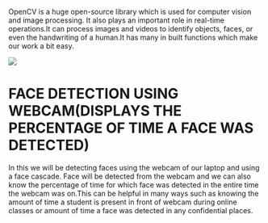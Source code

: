 OpenCV is a huge open-source library which is used for computer vision and image processing. It also plays an important role in real-time operations.It can process images and videos to identify objects, faces, or even the handwriting of a human.It has many in built functions which make our work a bit easy.

![](https://www.google.com/imgres?imgurl=https%3A%2F%2Fopencv-python-tutroals.readthedocs.io%2Fen%2Flatest%2F_static%2Fopencv-logo-white.png&imgrefurl=https%3A%2F%2Fopencv-python-tutroals.readthedocs.io%2F&tbnid=XFH8UCjKb3XmvM&vet=12ahUKEwiaurOtpqTsAhWQVisKHQ0iDHgQMygEegUIARCpAQ..i&docid=ErD9DaZZJmNuhM&w=180&h=222&q=opencv%20docs&hl=en&client=ubuntu&ved=2ahUKEwiaurOtpqTsAhWQVisKHQ0iDHgQMygEegUIARCpAQ)

# FACE DETECTION USING WEBCAM(DISPLAYS THE PERCENTAGE OF TIME A FACE WAS DETECTED)

In this we will be detecting faces using the webcam of our laptop and using a face cascade.
Face will be detected from the webcam and we can also know the percentage of time for which face was detected in the entire time the webcam was on.This can be helpful in many ways such as knowing the amount of time a student is present in front of webcam during online classes or amount of time a face was detected in any confidential places.
